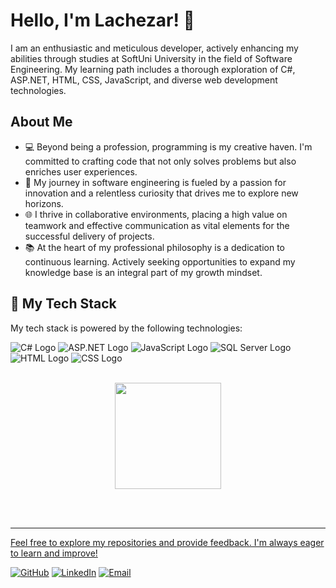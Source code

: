 # Hello, I'm Lachezar! 👋

I am an enthusiastic and meticulous developer, actively enhancing my abilities through studies at SoftUni University in the field of Software Engineering. 
My learning path includes a thorough exploration of C#, ASP.NET, HTML, CSS, JavaScript, and diverse web development technologies.

## About Me

- 💻 Beyond being a profession, programming is my creative haven. I'm committed to crafting code that not only solves problems but also enriches user experiences.
- 🚀 My journey in software engineering is fueled by a passion for innovation and a relentless curiosity that drives me to explore new horizons.
- 🌐 I thrive in collaborative environments, placing a high value on teamwork and effective communication as vital elements for the successful delivery of projects.
- 📚 At the heart of my professional philosophy is a dedication to continuous learning. Actively seeking opportunities to expand my knowledge base is an integral part of my growth mindset.

## 🔧 My Tech Stack

My tech stack is powered by the following technologies:

![C# Logo](https://img.shields.io/badge/C%23-239120?style=for-the-badge&logo=c-sharp&logoColor=white) 
![ASP.NET Logo](https://img.shields.io/badge/ASP.NET-5C2D91?style=for-the-badge&logo=.net&logoColor=white) 
![JavaScript Logo](https://img.shields.io/badge/JavaScript-F7DF1E?style=for-the-badge&logo=javascript&logoColor=black) 
![SQL Server Logo](https://img.shields.io/badge/SQL%20Server-CC2927?style=for-the-badge&logo=microsoft-sql-server&logoColor=white) 
![HTML Logo](https://img.shields.io/badge/HTML-%23EBE7E6?style=for-the-badge&logo=HTML5&logoColor=%23E34F26) 
![CSS Logo](https://img.shields.io/badge/CSS-%23EBE7E6?style=for-the-badge&logo=css3&logoColor=%231572B6)
  <br/><br/>
<!---## 💼 Other Technologies

In addition to my core tech stack:

![Git Logo](https://img.shields.io/badge/Git-F05032?style=for-the-badge&logo=git&logoColor=white) ![Node.js Logo](https://img.shields.io/badge/Node.js-339933?style=for-the-badge&logo=node.js&logoColor=white) ![Linux Logo](https://img.shields.io/badge/Linux-FCC624?style=for-the-badge&logo=linux&logoColor=black) -->

<div align="center">
  <a href="https://github.com/glachezar">
    <img align="center" height="170"src="https://github-readme-stats.vercel.app/api/top-langs/?username=glachezar&layout=compact&langs_count=16&theme=one_dark_pro"/>
</div>
  
  <br/><br/>
<hr/>
Feel free to explore my repositories and provide feedback. I'm always eager to learn and improve!

[![GitHub](https://img.shields.io/badge/GitHub-Black?style=for-the-badge&logo=github)](https://github.com/glachezar) 
[![LinkedIn](https://img.shields.io/badge/LinkedIn-Blue?style=for-the-badge&logo=linkedin)](www.linkedin.com/in/lachezar-georgiev-8a1182101) 
[![Email](https://img.shields.io/badge/Email-Gmail-red?style=for-the-badge&logo=gmail)](mailto:lachezargeorgiev32@gmail.com)
